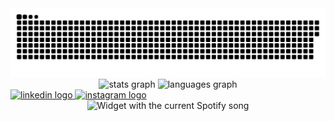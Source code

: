 <div align="center">
  <picture>
    <source media="(prefers-color-scheme: dark)" srcset="https://raw.githubusercontent.com/azusa707/azusa707/output/snake-dark.svg" />
    <source media="(prefers-color-scheme: light)" srcset="https://raw.githubusercontent.com/azusa707/azusa707/output/snake.svg" />
    <img alt="Snake animation" src="https://raw.githubusercontent.com/azusa707/azusa707/output/snake.svg" />
  </picture>
  <img src="https://github-readme-stats.vercel.app/api?username=azusa707&hide_title=false&hide_rank=false&show_icons=true&include_all_commits=true&count_private=true&disable_animations=false&theme=dracula&locale=en&hide_border=false&order=1" height="150" alt="stats graph"  />
  <img src="https://github-readme-stats.vercel.app/api/top-langs?username=azusa707&locale=en&hide_title=false&layout=compact&card_width=320&langs_count=5&theme=dracula&hide_border=false&order=2" height="150" alt="languages graph"  />
</div>

<div align="left">
  <a href="https://www.linkedin.com/in/azusa-shakya" target="_blank">
    <img src="https://raw.githubusercontent.com/maurodesouza/profile-readme-generator/master/src/assets/icons/social/linkedin/default.svg" width="52" height="40" alt="linkedin logo"  />
  </a>
  <a href="https://www.instagram.com/azusa_707/" target="_blank">
    <img src="https://raw.githubusercontent.com/maurodesouza/profile-readme-generator/master/src/assets/icons/social/instagram/default.svg" width="52" height="40" alt="instagram logo"  />
  </a>
</div>

<div align="center">
  <img src="https://spotify-fn8dpxcjm-azusa707s-projects.vercel.app?theme=dark&spin=false&rainbow=false" alt="Widget with the current Spotify song"  />
</div>

###
